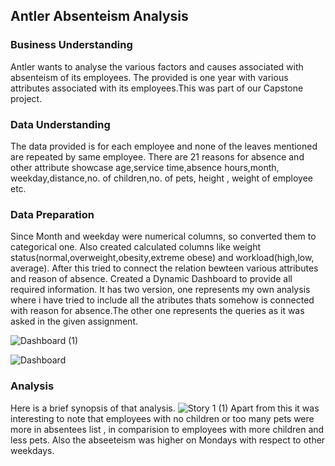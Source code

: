 ## Antler Absenteism Analysis
### Business Understanding
Antler wants to analyse the various factors and causes associated with absenteism of its employees.
The provided is one year with various attributes associated with its employees.This was part of 
our Capstone project.

### Data Understanding
The data provided is for each employee and none of the leaves mentioned are repeated by same employee.
There are 21 reasons for absence and other attribute showcase age,service time,absence hours,month, 
weekday,distance,no. of children,no. of pets, height , weight of employee etc.

### Data Preparation
Since Month and weekday were numerical columns, so converted them to categorical one. Also created
calculated columns like weight status(normal,overweight,obesity,extreme obese) and workload(high,low,
average). After this tried to connect the relation bewteen various attributes and reason of absence.
Created a Dynamic Dashboard to provide all required information. It has two version, one represents
my own analysis where i have tried to include all the atributes thats somehow is connected with reason 
for absence.The other one represents the queries as it was asked in the given assignment.

![Dashboard (1)](https://github.com/pallavi1230/Tableau-Project/assets/155734492/ee25197c-67a6-40d9-9617-2d42890ca81b)


![Dashboard](https://github.com/pallavi1230/Tableau-Project/assets/155734492/709fb9ad-942a-4586-bc16-d00944637e0b)


### Analysis
Here is a brief synopsis of that analysis.
![Story 1 (1)](https://github.com/pallavi1230/Tableau-Project/assets/155734492/d389391d-a1de-4d3a-a6c4-80ae99b9c847)
Apart from this it was interesting to note that employees with no children or too many pets were more in absentees list , 
in comparision to employees with more children and less pets. Also the abseeteism was higher on Mondays with respect to 
other weekdays.
